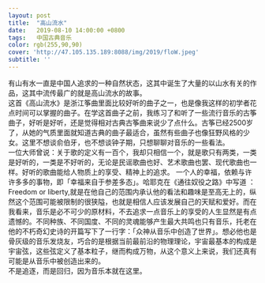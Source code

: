```yaml
---
layout: post
title:  "高山流水"
date:   2019-08-10 14:00:00 +0800
tags:   中国古典音乐
color: rgb(255,90,90)
cover: 'http://47.105.135.189:8088/img/2019/floW.jpeg'
subtitle: ''
---
```


 
 有山有水一直是中国人追求的一种自然状态，这其中诞生了大量的以山水有关的作品，这其中流传最广的就是高山流水的故事。  
  这首《高山流水》是浙江筝曲里面比较好听的曲子之一，也是像我这样的初学者花点时间可以掌握的曲子。在学这首曲子之前，我练习了和听了一些流行音乐的古筝曲子，好听是好听，还是觉得相对古典古筝曲来说少了点什么。古筝已经2500岁了，从她的气质里面就知道古典的曲子最适合，虽然有些曲子也像狂野风格的少女。这里不想谈俞伯牙，也不想谈钟子期，只想聊聊对音乐的一些看法。  
  一位大师曾说：关于歌的定义有一百个，我却只相信一个，就是歌只有两类，一类是好听的，一类是不好听的，无论是民谣歌曲也好、艺术歌曲也罢、现代歌曲也一样。好听的歌曲能给人物质上的享受、精神上的追求。
一个人的幸福，依赖与许许多多的事物，即「幸福来自于参差多态」。哈耶克在《通往奴役之路》中写道 ：Freedom or liberty,就是在他自己的范围内承认他的看法和趣味是至高无上的，纵然这个范围可能被限制的很狭隘，也就是相信人应该发展自己的天赋和爱好。而在我看来，音乐是必不可少的原材料，不去追求一点音乐上的享受的人生显然是有点遗憾的。不同种族、不同国度、不同的灵魂能够产生最大共鸣也只有音乐，托老在他的不朽奇幻史诗的开篇写下了一行字：「众神从音乐中创造了世界」。想必他也是骨灰级的音乐发烧友，巧合的是根据当前最前沿的物理理论，宇宙最基本的构成是宇宙弦，这些弦定义了基本粒子，继而构成万物，从这个意义上来说，我们还真有可能是从音乐中被创造出来的。  
  不是追逐，而是回归，因为音乐本就在这里。
